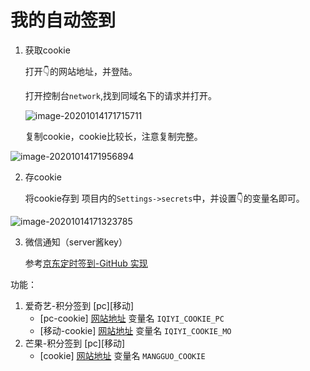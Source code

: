 # 我的自动签到

1. 获取cookie

   打开👇的网站地址，并登陆。

   打开控制台`network`,找到同域名下的请求并打开。

   ![image-20201014171715711](https://gitee.com/xiaolannuoyi/my_drawing_bed/raw/master/image/image-20201014171715711.png)

   复制cookie，cookie比较长，注意复制完整。

  ![image-20201014171956894](https://gitee.com/xiaolannuoyi/my_drawing_bed/raw/master/image/image-20201014171956894.png)

2. 存cookie

   将cookie存到 项目内的`Settings->secrets`中，并设置👇的变量名即可。

  ![image-20201014171323785](https://gitee.com/xiaolannuoyi/my_drawing_bed/raw/master/image/image-20201014171323785.png)

3. 微信通知（server酱key）

   参考[京东定时签到-GitHub 实现](https://ruicky.me/2020/06/05/jd-sign/)

功能：

1. 爱奇艺-积分签到 [pc][移动]
   * [pc-cookie] [网站地址](https://www.iqiyi.com/) 变量名 `IQIYI_COOKIE_PC`
   * [移动-cookie] [网站地址](https://m.iqiyi.com/) 变量名 `IQIYI_COOKIE_MO`
2. 芒果-积分签到 [pc][移动]
   * [cookie] [网站地址](https://www.mgtv.com/) 变量名 `MANGGUO_COOKIE`



